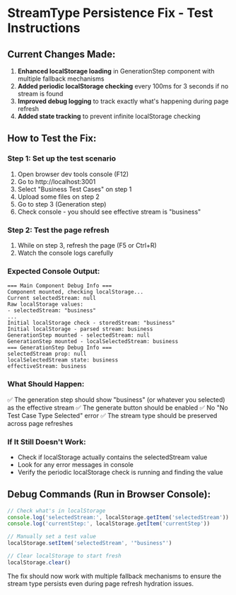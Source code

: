 # StreamType Persistence Fix - Test Instructions

## Current Changes Made:
1. **Enhanced localStorage loading** in GenerationStep component with multiple fallback mechanisms
2. **Added periodic localStorage checking** every 100ms for 3 seconds if no stream is found
3. **Improved debug logging** to track exactly what's happening during page refresh
4. **Added state tracking** to prevent infinite localStorage checking

## How to Test the Fix:

### Step 1: Set up the test scenario
1. Open browser dev tools console (F12)
2. Go to http://localhost:3001
3. Select "Business Test Cases" on step 1
4. Upload some files on step 2  
5. Go to step 3 (Generation step)
6. Check console - you should see effective stream is "business"

### Step 2: Test the page refresh
1. While on step 3, refresh the page (F5 or Ctrl+R)
2. Watch the console logs carefully

### Expected Console Output:
```
=== Main Component Debug Info ===
Component mounted, checking localStorage...
Current selectedStream: null
Raw localStorage values:
- selectedStream: "business"
...
Initial localStorage check - storedStream: "business"
Initial localStorage - parsed stream: business
GenerationStep mounted - selectedStream: null
GenerationStep mounted - localSelectedStream: business
=== GenerationStep Debug Info ===
selectedStream prop: null
localSelectedStream state: business  
effectiveStream: business
```

### What Should Happen:
✅ The generation step should show "business" (or whatever you selected) as the effective stream
✅ The generate button should be enabled 
✅ No "No Test Case Type Selected" error
✅ The stream type should be preserved across page refreshes

### If It Still Doesn't Work:
- Check if localStorage actually contains the selectedStream value
- Look for any error messages in console
- Verify the periodic localStorage check is running and finding the value

## Debug Commands (Run in Browser Console):
```javascript
// Check what's in localStorage
console.log('selectedStream:', localStorage.getItem('selectedStream'))
console.log('currentStep:', localStorage.getItem('currentStep'))

// Manually set a test value
localStorage.setItem('selectedStream', '"business"')

// Clear localStorage to start fresh
localStorage.clear()
```

The fix should now work with multiple fallback mechanisms to ensure the stream type persists even during page refresh hydration issues.
